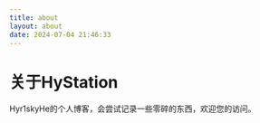 ```yaml
---
title: about
layout: about
date: 2024-07-04 21:46:33
---
```


# 关于HyStation

Hyr1skyHe的个人博客，会尝试记录一些零碎的东西，欢迎您的访问。